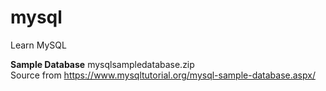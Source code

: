 # mysql
Learn MySQL

<b>Sample Database</b>
mysqlsampledatabase.zip<br>
Source from https://www.mysqltutorial.org/mysql-sample-database.aspx/<br>
